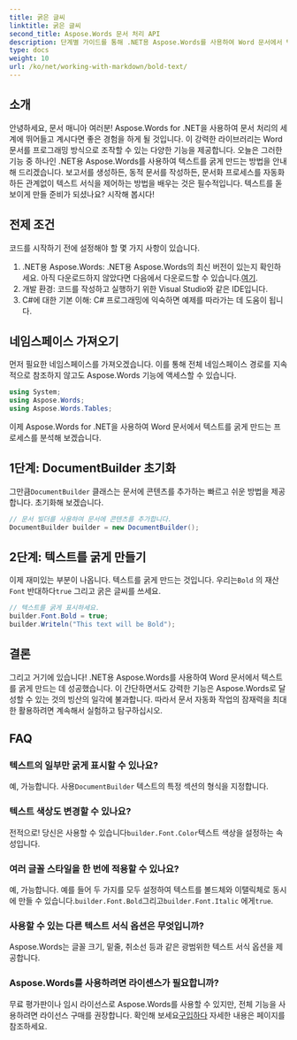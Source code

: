 ```yaml
---
title: 굵은 글씨
linktitle: 굵은 글씨
second_title: Aspose.Words 문서 처리 API
description: 단계별 가이드를 통해 .NET용 Aspose.Words를 사용하여 Word 문서에서 텍스트를 굵게 만드는 방법을 알아보세요. 문서 서식을 자동화하는 데 적합합니다.
type: docs
weight: 10
url: /ko/net/working-with-markdown/bold-text/
---
```

## 소개

안녕하세요, 문서 매니아 여러분! Aspose.Words for .NET을 사용하여 문서 처리의 세계에 뛰어들고 계시다면 좋은 경험을 하게 될 것입니다. 이 강력한 라이브러리는 Word 문서를 프로그래밍 방식으로 조작할 수 있는 다양한 기능을 제공합니다. 오늘은 그러한 기능 중 하나인 .NET용 Aspose.Words를 사용하여 텍스트를 굵게 만드는 방법을 안내해 드리겠습니다. 보고서를 생성하든, 동적 문서를 작성하든, 문서화 프로세스를 자동화하든 관계없이 텍스트 서식을 제어하는 방법을 배우는 것은 필수적입니다. 텍스트를 돋보이게 만들 준비가 되셨나요? 시작해 봅시다!

## 전제 조건

코드를 시작하기 전에 설정해야 할 몇 가지 사항이 있습니다.

1.  .NET용 Aspose.Words: .NET용 Aspose.Words의 최신 버전이 있는지 확인하세요. 아직 다운로드하지 않았다면 다음에서 다운로드할 수 있습니다.[여기](https://releases.aspose.com/words/net/).
2. 개발 환경: 코드를 작성하고 실행하기 위한 Visual Studio와 같은 IDE입니다.
3. C#에 대한 기본 이해: C# 프로그래밍에 익숙하면 예제를 따라가는 데 도움이 됩니다.

## 네임스페이스 가져오기

먼저 필요한 네임스페이스를 가져오겠습니다. 이를 통해 전체 네임스페이스 경로를 지속적으로 참조하지 않고도 Aspose.Words 기능에 액세스할 수 있습니다.

```csharp
using System;
using Aspose.Words;
using Aspose.Words.Tables;
```

이제 Aspose.Words for .NET을 사용하여 Word 문서에서 텍스트를 굵게 만드는 프로세스를 분석해 보겠습니다.

## 1단계: DocumentBuilder 초기화

 그만큼`DocumentBuilder` 클래스는 문서에 콘텐츠를 추가하는 빠르고 쉬운 방법을 제공합니다. 초기화해 보겠습니다.

```csharp
// 문서 빌더를 사용하여 문서에 콘텐츠를 추가합니다.
DocumentBuilder builder = new DocumentBuilder();
```

## 2단계: 텍스트를 굵게 만들기

 이제 재미있는 부분이 나옵니다. 텍스트를 굵게 만드는 것입니다. 우리는`Bold` 의 재산`Font` 반대하다`true` 그리고 굵은 글씨를 쓰세요.

```csharp
// 텍스트를 굵게 표시하세요.
builder.Font.Bold = true;
builder.Writeln("This text will be Bold");
```

## 결론

그리고 거기에 있습니다! .NET용 Aspose.Words를 사용하여 Word 문서에서 텍스트를 굵게 만드는 데 성공했습니다. 이 간단하면서도 강력한 기능은 Aspose.Words로 달성할 수 있는 것의 빙산의 일각에 불과합니다. 따라서 문서 자동화 작업의 잠재력을 최대한 활용하려면 계속해서 실험하고 탐구하십시오.

## FAQ

### 텍스트의 일부만 굵게 표시할 수 있나요?
 예, 가능합니다. 사용`DocumentBuilder` 텍스트의 특정 섹션의 형식을 지정합니다.

### 텍스트 색상도 변경할 수 있나요?
 전적으로! 당신은 사용할 수 있습니다`builder.Font.Color`텍스트 색상을 설정하는 속성입니다.

### 여러 글꼴 스타일을 한 번에 적용할 수 있나요?
 예, 가능합니다. 예를 들어 두 가지를 모두 설정하여 텍스트를 볼드체와 이탤릭체로 동시에 만들 수 있습니다.`builder.Font.Bold`그리고`builder.Font.Italic` 에게`true`.

### 사용할 수 있는 다른 텍스트 서식 옵션은 무엇입니까?
Aspose.Words는 글꼴 크기, 밑줄, 취소선 등과 같은 광범위한 텍스트 서식 옵션을 제공합니다.

### Aspose.Words를 사용하려면 라이센스가 필요합니까?
 무료 평가판이나 임시 라이선스로 Aspose.Words를 사용할 수 있지만, 전체 기능을 사용하려면 라이선스 구매를 권장합니다. 확인해 보세요[구입하다](https://purchase.aspose.com/buy) 자세한 내용은 페이지를 참조하세요.